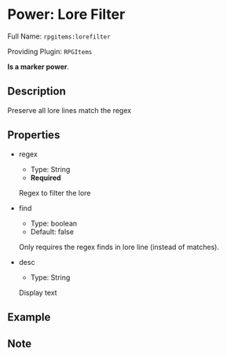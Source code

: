 # Power: Lore Filter

<!-- This file is generated ingame by `/rpgitem gen-wiki`. -->
<!-- Please only edit between "beginCustomXXXX" and "endCustomXXXX".  -->
<!-- If you want to edit description of this power or property, -->
<!-- please edit corresponding section in "resources/lang/en_US.yml" -->

Full Name: `rpgitems:lorefilter`

Providing Plugin: `RPGItems`

**Is a marker power**.

<!-- beginCustomHeader -->
<!-- endCustomHeader -->

## Description

Preserve all lore lines match the regex
<!-- beginCustomDescription -->
<!-- endCustomDescription -->

## Properties

* regex

  * Type: String
  * **Required**

  Regex to filter the lore

* find

  * Type: boolean
  * Default: false

  Only requires the regex finds in lore line (instead of matches).

* desc

  * Type: String

  Display text

<!-- beginCustomProperties -->
<!-- endCustomProperties -->

## Example

<!-- beginCustomExample -->
<!-- endCustomExample -->

## Note

<!-- beginCustomNote -->
<!-- endCustomNote -->
